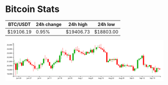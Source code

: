 # Bitcoin Stats

BTC/USDT|24h change|24h high|24h low|
|---|---|---|---|
|$19106.19|0.95%|$19406.73|$18803.00|

<img src="./chart.svg">

